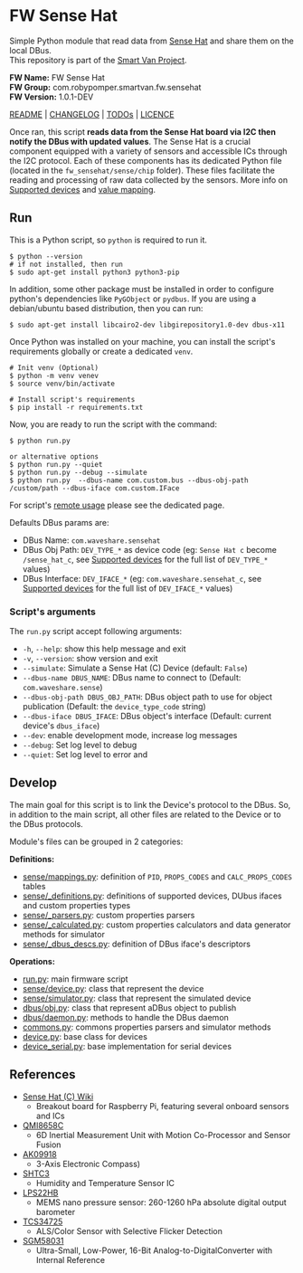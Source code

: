 # FW Sense Hat

Simple Python module that read data
from [Sense Hat](https://www.waveshare.com/sense-hat-c.htm) and share them on
the local DBus.<br />
This repository is part of
the [Smart Van Project](https://smartvan.johnosproject.org/).

**FW Name:** FW Sense Hat<br />
**FW Group:** com.robypomper.smartvan.fw.sensehat<br />
**FW Version:** 1.0.1-DEV

[README](README.md) | [CHANGELOG](CHANGELOG.md) | [TODOs](TODOs.md) | [LICENCE](LICENCE.md)

Once ran, this script **reads data from the Sense Hat board via I2C then notify
the DBus with updated values**. The Sense Hat is a crucial component equipped
with a variety of sensors and accessible ICs through the I2C protocol. Each of
these components has its dedicated Python file (located in
the `fw_sensehat/sense/chip` folder). These files facilitate the reading and
processing of raw data collected by the sensors. More info 
on [Supported devices](/docs/supported_devices.md)
and [value mapping](/docs/values_mapping.md).

## Run

This is a Python script, so `python` is required to run it.

```shell
$ python --version
# if not installed, then run
$ sudo apt-get install python3 python3-pip
```

In addition, some other package must be installed in order to configure
python's dependencies like `PyGObject` or `pydbus`. If you are using a
debian/ubuntu based distribution, then you can run:

```shell
$ sudo apt-get install libcairo2-dev libgirepository1.0-dev dbus-x11
```

Once Python was installed on your machine, you can install the script's
requirements globally or create a dedicated `venv`.

```shell
# Init venv (Optional)
$ python -m venv venev
$ source venv/bin/activate

# Install script's requirements
$ pip install -r requirements.txt
```

Now, you are ready to run the script with the command:

```shell
$ python run.py

or alternative options
$ python run.py --quiet
$ python run.py --debug --simulate
$ python run.py  --dbus-name com.custom.bus --dbus-obj-path /custom/path --dbus-iface com.custom.IFace
```

For script's [remote usage](docs/remote_usage.md) please see the dedicated page.

Defaults DBus params are:

* DBus Name: `com.waveshare.sensehat`
* DBus Obj Path: `DEV_TYPE_*` as device code (eg: `Sense Hat c` become
  `/sense_hat_c`, see [Supported devices](/docs/supported_devices.md) for
  the full list of `DEV_TYPE_*` values)
* DBus Interface: `DEV_IFACE_*` (eg: `com.waveshare.sensehat_c`,
  see [Supported devices](/docs/supported_devices.md) for the full list of
  `DEV_IFACE_*` values)

### Script's arguments

The `run.py` script accept following arguments:

* `-h`, `--help`: show this help message and exit
* `-v`, `--version`: show version and exit
* `--simulate`: Simulate a Sense Hat (C) Device  (default: `False`)
* `--dbus-name DBUS_NAME`: DBus name to connect to (Default: `com.waveshare.sense`)
* `--dbus-obj-path DBUS_OBJ_PATH`: DBus object path to use for object
  publication (Default: the `device_type_code` string)
* `--dbus-iface DBUS_IFACE`: DBus object's interface (Default: current device's
  `dbus_iface`)
* `--dev`: enable development mode, increase log messages
* `--debug`: Set log level to debug
* `--quiet`: Set log level to error and

## Develop

The main goal for this script is to link the Device's protocol to the DBus.
So, in addition to the main script, all other files are related to the Device
or to the DBus protocols.

Module's files can be grouped in 2 categories:

**Definitions:**

* [sense/mappings.py](/fw_sensehat/sense/mappings.py):
  definition of `PID`, `PROPS_CODES` and `CALC_PROPS_CODES` tables
* [sense/_definitions.py](/fw_sensehat/sense/_definitions.py):
  definitions of supported devices, DUbus ifaces and custom properties types
* [sense/_parsers.py](/fw_sensehat/sense/_parsers.py):
  custom properties parsers
* [sense/_calculated.py](/fw_sensehat/sense/_calculated.py):
  custom properties calculators and data generator methods for simulator
* [sense/_dbus_descs.py](/fw_sensehat/sense/_dbus_descs.py):
  definition of DBus iface's descriptors

**Operations:**

* [run.py](run.py):
  main firmware script
* [sense/device.py](/fw_sensehat/sense/device.py):
  class that represent the device
* [sense/simulator.py](/fw_sensehat/sense/simulator.py):
  class that represent the simulated device
* [dbus/obj.py](/fw_sensehat/dbus/obj.py):
  class that represent aDBus object to publish
* [dbus/daemon.py](/fw_sensehat/dbus/daemon.py):
  methods to handle the DBus daemon
* [commons.py](/fw_sensehat/commons.py):
  commons properties parsers and simulator methods
* [device.py](/fw_sensehat/device.py):
  base class for devices
* [device_serial.py](/fw_sensehat/device_serial.py):
  base implementation for serial devices

## References

* [Sense Hat (C) Wiki](https://www.waveshare.com/wiki/Sense_HAT_(C))
  - Breakout board for Raspberry Pi, featuring several onboard sensors and ICs
* [QMI8658C](https://www.qstcorp.com/upload/pdf/202202/%EF%BC%88%E5%B7%B2%E4%BC%A0%EF%BC%89QMI8658C%20datasheet%20rev%200.9.pdf)
  - 6D Inertial Measurement Unit with Motion Co-Processor and Sensor Fusion
* [AK09918](https://www.mouser.it/datasheet/2/1431/ak09918c_en_datasheet-3010173.pdf)
  - 3-Axis Electronic Compass)
* [SHTC3](https://www.mouser.it/datasheet/2/682/seri_s_a0003561073_1-2291167.pdf)
  - Humidity and Temperature Sensor IC
* [LPS22HB](https://www.mouser.it/datasheet/2/389/lps22hb-1849683.pdf)
  - MEMS nano pressure sensor: 260-1260 hPa absolute digital output barometer
* [TCS34725](https://4donline.ihs.com/images/VipMasterIC/IC/AMSY/AMSY-S-A0017934720/AMSY-S-A0017934789-1.pdf?hkey=52A5661711E402568146F3353EA87419)
  - ALS/Color Sensor with Selective Flicker Detection
* [SGM58031](https://www.sg-micro.com/uploads/soft/20230515/1684139579.pdf)
  - Ultra-Small, Low-Power, 16-Bit Analog-to-DigitalConverter with Internal Reference
